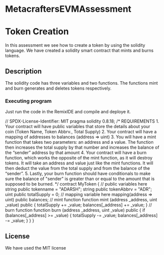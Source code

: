 # MetacraftersEVMAssessment

# Token Creation 

In this assessment we see how to create a token by using the solidity language. We have created a solidity smart contract that mints and burns tokens.

## Description

The solidity code has three variables and two functions. The functions mint and burn generates and deletes tokens respectively.

### Executing program

Just run the code in the RemixIDE and compile and deploye it.


// SPDX-License-Identifier: MIT
pragma solidity 0.8.18;
/*
       REQUIREMENTS
    1. Your contract will have public variables that store the details about your coin (Token Name, Token Abbrv., Total Supply)
    2. Your contract will have a mapping of addresses to balances (address => uint)
    3. You will have a mint function that takes two parameters: an address and a value. 
       The function then increases the total supply by that number and increases the balance 
       of the “sender” address by that amount
    4. Your contract will have a burn function, which works the opposite of the mint function, as it will destroy tokens. 
       It will take an address and value just like the mint functions. It will then deduct the value from the total supply 
       and from the balance of the “sender”.
    5. Lastly, your burn function should have conditionals to make sure the balance of "sender" is greater than or equal 
       to the amount that is supposed to be burned.
*/
contract MyToken {
    // public variables here
    string public tokenname = "ADARSH"; 
    string public tokenAbbrv = "ADR"; 
    uint public totalSupply = 0;
    // mapping variable here
    mapping(address => uint) public balances;
    // mint function
    function mint (address _address, uint _value) public {
        totalSupply += _value; 
        balances[_address] += _value;
    }
    // burn function
    function burn (address _address, uint _value) public { 
        if (balances[_address] >= _value) {
            totalSupply -= _value; 
            balances[_address] -= _value;
        }
    }
}


## License
We have used the MIT license
